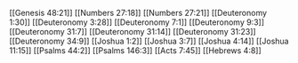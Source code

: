 [[Genesis 48:21]]
[[Numbers 27:18]]
[[Numbers 27:21]]
[[Deuteronomy 1:30]]
[[Deuteronomy 3:28]]
[[Deuteronomy 7:1]]
[[Deuteronomy 9:3]]
[[Deuteronomy 31:7]]
[[Deuteronomy 31:14]]
[[Deuteronomy 31:23]]
[[Deuteronomy 34:9]]
[[Joshua 1:2]]
[[Joshua 3:7]]
[[Joshua 4:14]]
[[Joshua 11:15]]
[[Psalms 44:2]]
[[Psalms 146:3]]
[[Acts 7:45]]
[[Hebrews 4:8]]
